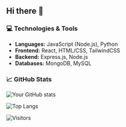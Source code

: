 ## Hi there 👋

<!--
**mjlynch123/mjlynch123** is a ✨ _special_ ✨ repository because its `README.md` (this file) appears on your GitHub profile.

Here are some ideas to get you started:

- 🔭 I’m currently working on ...
- 🌱 I’m currently learning ...
- 👯 I’m looking to collaborate on ...
- 🤔 I’m looking for help with ...
- 💬 Ask me about ...
- 📫 How to reach me: ...
- 😄 Pronouns: ...
- ⚡ Fun fact: ...
-->
### 💻 Technologies & Tools
- **Languages:** JavaScript (Node.js), Python 
- **Frontend:** React, HTML/CSS, TailwindCSS  
- **Backend:** Express.js, Node.js  
- **Databases:** MongoDB, MySQL 

### 📈 GitHub Stats
![Your GitHub stats](https://github-readme-stats.vercel.app/api?username=mjlynch123&show_icons=true&theme=radical)

![Top Langs](https://github-readme-stats.vercel.app/api/top-langs/?username=mjlynch123&layout=compact&theme=radical)

![Visitors](https://img.shields.io/badge/dynamic/json?color=success&label=Visitors&query=value&url=https://api.countapi.xyz/hit/mjlynch123/Coding_Quiz)



